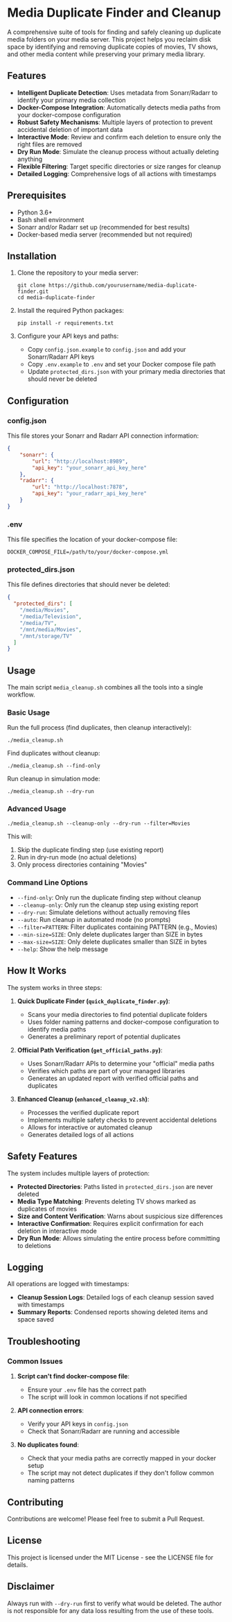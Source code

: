 # Media Duplicate Finder and Cleanup

A comprehensive suite of tools for finding and safely cleaning up duplicate media folders on your media server. This project helps you reclaim disk space by identifying and removing duplicate copies of movies, TV shows, and other media content while preserving your primary media library.

## Features

- **Intelligent Duplicate Detection**: Uses metadata from Sonarr/Radarr to identify your primary media collection
- **Docker-Compose Integration**: Automatically detects media paths from your docker-compose configuration
- **Robust Safety Mechanisms**: Multiple layers of protection to prevent accidental deletion of important data
- **Interactive Mode**: Review and confirm each deletion to ensure only the right files are removed
- **Dry Run Mode**: Simulate the cleanup process without actually deleting anything
- **Flexible Filtering**: Target specific directories or size ranges for cleanup
- **Detailed Logging**: Comprehensive logs of all actions with timestamps

## Prerequisites

- Python 3.6+
- Bash shell environment
- Sonarr and/or Radarr set up (recommended for best results)
- Docker-based media server (recommended but not required)

## Installation

1. Clone the repository to your media server:
   ```
   git clone https://github.com/yourusername/media-duplicate-finder.git
   cd media-duplicate-finder
   ```

2. Install the required Python packages:
   ```
   pip install -r requirements.txt
   ```

3. Configure your API keys and paths:
   - Copy `config.json.example` to `config.json` and add your Sonarr/Radarr API keys
   - Copy `.env.example` to `.env` and set your Docker compose file path
   - Update `protected_dirs.json` with your primary media directories that should never be deleted

## Configuration

### config.json

This file stores your Sonarr and Radarr API connection information:

```json
{
    "sonarr": {
        "url": "http://localhost:8989",
        "api_key": "your_sonarr_api_key_here"
    },
    "radarr": {
        "url": "http://localhost:7878", 
        "api_key": "your_radarr_api_key_here"
    }
}
```

### .env

This file specifies the location of your docker-compose file:

```
DOCKER_COMPOSE_FILE=/path/to/your/docker-compose.yml
```

### protected_dirs.json

This file defines directories that should never be deleted:

```json
{
  "protected_dirs": [
    "/media/Movies",
    "/media/Television",
    "/media/TV",
    "/mnt/media/Movies",
    "/mnt/storage/TV"
  ]
}
```

## Usage

The main script `media_cleanup.sh` combines all the tools into a single workflow.

### Basic Usage

Run the full process (find duplicates, then cleanup interactively):

```
./media_cleanup.sh
```

Find duplicates without cleanup:

```
./media_cleanup.sh --find-only
```

Run cleanup in simulation mode:

```
./media_cleanup.sh --dry-run
```

### Advanced Usage

```
./media_cleanup.sh --cleanup-only --dry-run --filter=Movies
```

This will:
1. Skip the duplicate finding step (use existing report)
2. Run in dry-run mode (no actual deletions)
3. Only process directories containing "Movies"

### Command Line Options

- `--find-only`: Only run the duplicate finding step without cleanup
- `--cleanup-only`: Only run the cleanup step using existing report
- `--dry-run`: Simulate deletions without actually removing files
- `--auto`: Run cleanup in automated mode (no prompts)
- `--filter=PATTERN`: Filter duplicates containing PATTERN (e.g., Movies)
- `--min-size=SIZE`: Only delete duplicates larger than SIZE in bytes
- `--max-size=SIZE`: Only delete duplicates smaller than SIZE in bytes
- `--help`: Show the help message

## How It Works

The system works in three steps:

1. **Quick Duplicate Finder (`quick_duplicate_finder.py`)**:
   - Scans your media directories to find potential duplicate folders
   - Uses folder naming patterns and docker-compose configuration to identify media paths
   - Generates a preliminary report of potential duplicates

2. **Official Path Verification (`get_official_paths.py`)**:
   - Uses Sonarr/Radarr APIs to determine your "official" media paths
   - Verifies which paths are part of your managed libraries
   - Generates an updated report with verified official paths and duplicates

3. **Enhanced Cleanup (`enhanced_cleanup_v2.sh`)**:
   - Processes the verified duplicate report
   - Implements multiple safety checks to prevent accidental deletions
   - Allows for interactive or automated cleanup
   - Generates detailed logs of all actions

## Safety Features

The system includes multiple layers of protection:

- **Protected Directories**: Paths listed in `protected_dirs.json` are never deleted
- **Media Type Matching**: Prevents deleting TV shows marked as duplicates of movies
- **Size and Content Verification**: Warns about suspicious size differences
- **Interactive Confirmation**: Requires explicit confirmation for each deletion in interactive mode
- **Dry Run Mode**: Allows simulating the entire process before committing to deletions

## Logging

All operations are logged with timestamps:

- **Cleanup Session Logs**: Detailed logs of each cleanup session saved with timestamps
- **Summary Reports**: Condensed reports showing deleted items and space saved

## Troubleshooting

### Common Issues

1. **Script can't find docker-compose file**:
   - Ensure your `.env` file has the correct path
   - The script will look in common locations if not specified

2. **API connection errors**:
   - Verify your API keys in `config.json`
   - Check that Sonarr/Radarr are running and accessible

3. **No duplicates found**:
   - Check that your media paths are correctly mapped in your docker setup
   - The script may not detect duplicates if they don't follow common naming patterns

## Contributing

Contributions are welcome! Please feel free to submit a Pull Request.

## License

This project is licensed under the MIT License - see the LICENSE file for details.

## Disclaimer

Always run with `--dry-run` first to verify what would be deleted. The author is not responsible for any data loss resulting from the use of these tools. 